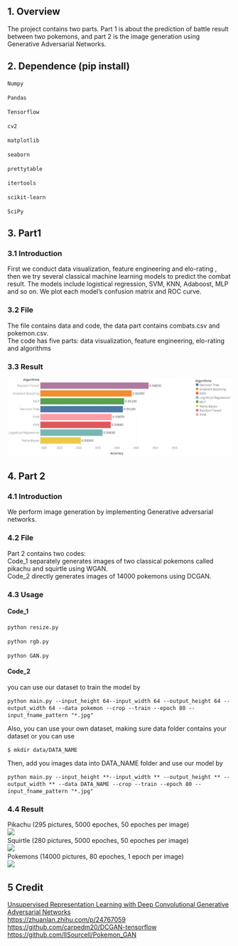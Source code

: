 ## 1. Overview
The project contains two parts. Part 1 is about the prediction of battle result between two pokemons, and part 2 is the image generation using Generative Adversarial Networks.<br>
## 2. Dependence (pip install)
<pre><code>Numpy<br>
Pandas<br/>
Tensorflow<br/>
cv2<br/>
matplotlib<br/>
seaborn<br/>
prettytable<br/>
itertools<br/>
scikit-learn<br/>
SciPy<br/></code></pre>
## 3. Part1
### 3.1 Introduction
First we conduct data visualization, feature engineering and elo-rating , then we try several classical machine learning models to predict the combat result. The models include logistical regression, SVM, KNN, Adaboost, MLP and so on. We plot each model’s confusion matrix and ROC curve.<br>
### 3.2 File
The file contains data and code, the data part contains combats.csv and pokemon.csv.<br> 
The code has five parts: data visualization, feature engineering, elo-rating and algorithms<br/>
### 3.3 Result
![](part1/Result.png)<br/>
## 4. Part 2
### 4.1 Introduction
We perform image generation by implementing Generative adversarial networks.
### 4.2 File
Part 2 contains two codes:<br/>
Code_1 separately generates images of two classical pokemons called pikachu and squirtle using WGAN.<br/>
Code_2 directly generates images of 14000 pokemons using DCGAN.<br/>
### 4.3 Usage
#### Code_1
<pre><code>python resize.py<br/>
python rgb.py<br/>
python GAN.py<br/></code></pre>
#### Code_2
you can use our dataset to train the model by<br/>
<pre><code>python main.py --input_height 64--input_width 64 --output_height 64 --output_width 64 --data pokemon --crop --train --epoch 80 --input_fname_pattern "*.jpg"</code></pre>
Also, you can use your own dataset, making sure data folder contains your dataset or you can use<br/>
<pre><code>$ mkdir data/DATA_NAME</code></pre>
Then, add you images data into DATA_NAME folder and use our model by
<pre><code>python main.py --input_height **--input_width ** --output_height ** --output_width ** --data DATA_NAME --crop --train --epoch 80 --input_fname_pattern "*.jpg"</code></pre>
### 4.4 Result
Pikachu (295 pictures, 5000 epoches, 50 epoches per image)<br>
![](part2/results/Pikachu.gif)<br/>
Squirtle (280 pictures, 5000 epoches, 50 epoches per image)<br>
![](part2/results/Squirtle.gif)<br/>
Pokemons (14000 pictures, 80 epoches, 1 epoch per image)<br>
![](part2/results/Pokemon_all.gif)<br/>
## 5 Credit
[Unsupervised Representation Learning with Deep Convolutional Generative Adversarial Networks](https://arxiv.org/abs/1511.06434)<br/>
https://zhuanlan.zhihu.com/p/24767059<br/>
https://github.com/carpedm20/DCGAN-tensorflow<br/>
https://github.com/llSourcell/Pokemon_GAN
